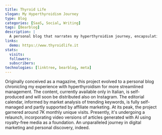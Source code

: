 ```yaml
---
title: Thyroid Life
slogan: My Hyperthyroidism Journey
type: Blog
categories: [SaaS, Social, Writing]
tags: [Bearblog]
description: |
  A personal blog that narrates my hyperthyroidism journey, encapsulating a unique personal discovery experience.
links:
  demo: https://www.thyroidlife.it
stats:
  visits:
  followers:
  subscribers:
technologies: [linktree, bearblog, meta]
---
```

Originally conceived as a magazine, this project evolved to a personal blog chronicling my experience with hyperthyroidism for more streamlined management. The content, currently available only in Italian, is self-produced and will soon be distributed also on Instagram. The editorial calendar, informed by market analysis of trending keywords, is fully self-managed and partly supported by affiliate marketing. At its peak, the project garnered around 7K monthly unique visits. Presently, it's undergoing a relaunch, incorporating video versions of articles generated with AI using royalty-free media as a foundation. An unparalleled journey in digital marketing and personal discovery, indeed.
